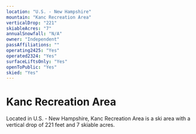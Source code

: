 ```yaml
---
location: "U.S. - New Hampshire"
mountain: "Kanc Recreation Area"
verticalDrop: "221"
skiableAcres: "7"
annualSnowfall: "N/A"
owner: "Independent"
passAffiliations: ""
operating2425: "Yes"
operated2324: "Yes"
surfaceLiftsOnly: "Yes"
openToPublic: "Yes"
skied: "Yes"
---
```


# Kanc Recreation Area

Located in U.S. - New Hampshire, Kanc Recreation Area is a ski area with a vertical drop of 221 feet and 7 skiable acres.